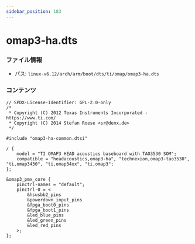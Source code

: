 ```yaml
---
sidebar_position: 183
---
```

# omap3-ha.dts

### ファイル情報

- パス: `linux-v6.12/arch/arm/boot/dts/ti/omap/omap3-ha.dts`

### コンテンツ

```dts
// SPDX-License-Identifier: GPL-2.0-only
/*
 * Copyright (C) 2012 Texas Instruments Incorporated - https://www.ti.com/
 * Copyright (C) 2014 Stefan Roese <sr@denx.de>
 */

#include "omap3-ha-common.dtsi"

/ {
	model = "TI OMAP3 HEAD acoustics baseboard with TAO3530 SOM";
	compatible = "headacoustics,omap3-ha", "technexion,omap3-tao3530", "ti,omap3430", "ti,omap34xx", "ti,omap3";
};

&omap3_pmx_core {
	pinctrl-names = "default";
	pinctrl-0 = <
		&hsusbb2_pins
		&powerdown_input_pins
		&fpga_boot0_pins
		&fpga_boot1_pins
		&led_blue_pins
		&led_green_pins
		&led_red_pins
	>;
};

```
